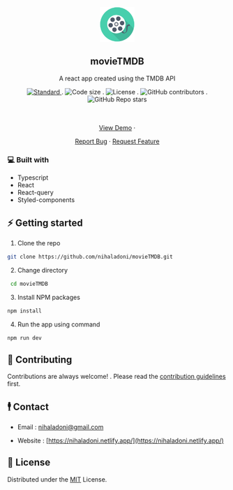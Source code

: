 <!-- PROJECT LOGO -->
<br />
<div align="center">
  <a href="https://github.com/nihaladoni/movieTMDB">

<img src="./public/pwa-512x512.png" alt="Logo" width="80" height="80" />

</a>

<h2 align="center">movieTMDB</h2>



  <p align="center">
    A react app created using the TMDB API
  </p>


<!-- Shields -->
  <div align="center">
    <a href="https://standardjs.com">
      <img src="https://img.shields.io/badge/code%20style-standard-brightgreen.svg?style=flat"
        alt="Standard" />
    </a>
.
    <img src="https://img.shields.io/github/languages/code-size/nihaladoni/movieTMDB?style=flat-square" alt="Code size" />
.
    <img src="https://img.shields.io/github/license/nihaladoni/movieTMDB?style=flat-square" alt="License" />
.
    <img alt="GitHub contributors" src="https://img.shields.io/github/contributors/nihaladoni/movieTMDB?style=flat-square">
.
    <img alt="GitHub Repo stars" src="https://img.shields.io/github/stars/nihaladoni/movieTMDB?style=social">

  </div>

  <br />
  <br />
  <p>

<a href="https://graceful-palmier-338d02.netlify.app/">View Demo</a>
·

<a href="https://github.com/nihaladoni/movieTMDB/issues">Report Bug</a>
·
<a href="https://github.com/nihaladoni/movieTMDB/issues">Request Feature</a>
</p>
</div>

<!-- ABOUT THE PROJECT -->


### 💻 Built with

<ul>
  
  <li>Typescript</li>
  
  <li>React</li>
  
  <li>React-query</li>
  
  <li>Styled-components</li>
  
</ul>



<!-- GETTING STARTED -->
## ⚡ Getting started

1. Clone the repo

```sh
git clone https://github.com/nihaladoni/movieTMDB.git
```

2. Change directory

```sh
 cd movieTMDB
```

3. Install NPM packages

```sh
npm install
```

4. Run the app using command

```sh
npm run dev
```

<!-- CONTRIBUTING -->

## 🌟 Contributing

Contributions are always welcome! . Please read the [contribution guidelines](CONTRIBUTING) first.

<!-- CONTACT -->
## 🕴️ Contact

- Email : [nihaladoni@gmail.com](mailto:nihaladoni@gmail.com)




- Website : [https://nihaladoni.netlify.app/](https://nihaladoni.netlify.app/)



<!-- LICENSE -->
## 🔔 License

Distributed under the [MIT](LICENSE) License.
